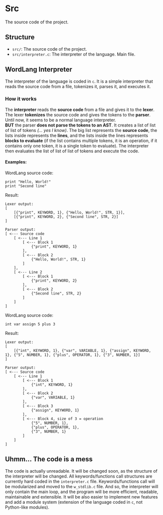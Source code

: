 # Src

The source code of the project.

## Structure

- `src/`: The source code of the project.
- `src/interpreter.c`: The interpreter of the language. Main file.

## WordLang Interpreter

The interpreter of the language is coded in `c`. It is a simple interpreter that reads the source code from a file, tokenizes it, parses it, and executes it.

### How it works

The **interpreter** reads the **source code** from a file and gives it to the **lexer**. The lexer **tokenizes** the source code and gives the tokens to the **parser**. Until now, it seems to be a normal language interpreter. \
**BUT** the parser **does not parse the tokens to an AST**. It creates a list of list of list of tokens *(... yes I know)*. The big list represents the **source code**, the lists inside represents the **lines**, and the lists inside the lines represents **blocks to evaluate** (if the list contains multiple tokens, it is an operation, if it contains only one token, it is a single token to evaluate). The interpreter then evaluates the list of list of list of tokens and execute the code.

#### Examples:

WordLang source code:
```
print "Hello, World!"
print "Second line"
```
Result:
```
Lexer output:
[
    [{"print", KEYWORD, 1}, {"Hello, World!", STR, 1}],
    [{"print", KEYWORD, 2}, {"Second line", STR, 2}]
]

Parser output:
[ <--- Source code
    [ <--- Line 1
        [ <--- Block 1
            {"print", KEYWORD, 1}
        ],
        [ <--- Block 2
            {"Hello, World!", STR, 1}
        ]
    ],
    [ <--- Line 2
        [ <--- Block 1
            {"print", KEYWORD, 2}
        ],
        [ <--- Block 2
            {"Second line", STR, 2}
        ]
    ]
]
```

WordLang source code:
```
int var assign 5 plus 3
```
Result:
```
Lexer output:
[
    [{"int", KEYWORD, 1}, {"var", VARIABLE, 1}, {"assign", KEYWORD, 1}, {"5", NUMBER, 1}, {"plus", OPERATOR, 1}, {"3", NUMBER, 1}]
]

Parser output:
[ <--- Source code
    [ <--- Line 1
        [ <--- Block 1
            {"int", KEYWORD, 1}
        ],
        [ <--- Block 2
            {"var", VARIABLE, 1}
        ],
        [ <--- Block 3
            {"assign", KEYWORD, 1}
        ],
        [ <--- Block 4, size of 3 = operation
            {"5", NUMBER, 1},
            {"plus", OPERATOR, 1},
            {"3", NUMBER, 1}
        ]
    ]
]
```

## Uhmm... The code is a mess

The code is actually unreadable. It will be changed soon, as the structure of the interpreter will be changed. All keywords/functions call structures are currently hard coded in the `interpreter.c` file. Keywords/functions call will be modularized and moved to the `w_stdlib.c` file. And so, the interpreter will only contain the main loop, and the program will be more efficient, readable, maintainable and extensible. It will be also easier to implement new features and add a module system (extension of the language coded in `c`, not Python-like modules).